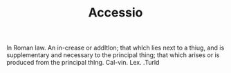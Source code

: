 ---
title: Accessio
letter: A
permalink: "/definitions/bld-accessio.html"
body: In Roman law. An in-crease or addltlon; that whlch lies next to a thiug, and
  is supplementary and necessary to the principal thing; that which arises or is produced
  from the principal thlng. Cal-vin. Lex. .Turld
published_at: '2018-07-07'
source: Black's Law Dictionary 2nd Ed (1910)
layout: post
---